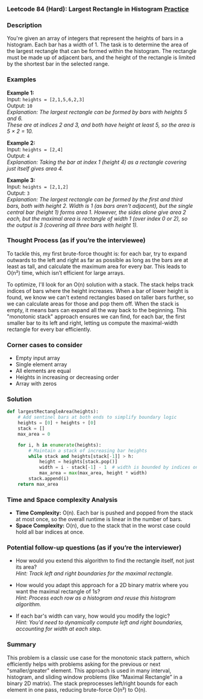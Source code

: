 ### Leetcode 84 (Hard): Largest Rectangle in Histogram [Practice](https://leetcode.com/problems/largest-rectangle-in-histogram)

### Description  
You're given an array of integers that represent the heights of bars in a histogram. Each bar has a width of 1. The task is to determine the area of the largest rectangle that can be formed within the histogram. The rectangle must be made up of adjacent bars, and the height of the rectangle is limited by the shortest bar in the selected range.

### Examples  

**Example 1:**  
Input: `heights = [2,1,5,6,2,3]`  
Output: `10`  
*Explanation: The largest rectangle can be formed by bars with heights 5 and 6.  
These are at indices 2 and 3, and both have height at least 5, so the area is 5 × 2 = 10.*

**Example 2:**  
Input: `heights = [2,4]`  
Output: `4`  
*Explanation: Taking the bar at index 1 (height 4) as a rectangle covering just itself gives area 4.*

**Example 3:**  
Input: `heights = [2,1,2]`  
Output: `3`  
*Explanation: The largest rectangle can be formed by the first and third bars, both with height 2. Width is 1 (as bars aren't adjacent), but the single central bar (height 1) forms area 1. However, the sides alone give area 2 each, but the maximal area is rectangle of width 1 (over index 0 or 2), so the output is 3 (covering all three bars with height 1).*

### Thought Process (as if you’re the interviewee)  
To tackle this, my first brute-force thought is: for each bar, try to expand outwards to the left and right as far as possible as long as the bars are at least as tall, and calculate the maximum area for every bar. This leads to O(n²) time, which isn’t efficient for large arrays.

To optimize, I'll look for an O(n) solution with a stack. The stack helps track indices of bars where the height increases. When a bar of lower height is found, we know we can't extend rectangles based on taller bars further, so we can calculate areas for those and pop them off. When the stack is empty, it means bars can expand all the way back to the beginning. This "monotonic stack" approach ensures we can find, for each bar, the first smaller bar to its left and right, letting us compute the maximal-width rectangle for every bar efficiently.

### Corner cases to consider  
- Empty input array
- Single element array
- All elements are equal
- Heights in increasing or decreasing order
- Array with zeros

### Solution

```python
def largestRectangleArea(heights):
    # Add sentinel bars at both ends to simplify boundary logic
    heights = [0] + heights + [0]
    stack = []
    max_area = 0

    for i, h in enumerate(heights):
        # Maintain a stack of increasing bar heights
        while stack and heights[stack[-1]] > h:
            height = heights[stack.pop()]
            width = i - stack[-1] - 1  # width is bounded by indices on stack
            max_area = max(max_area, height * width)
        stack.append(i)
    return max_area
```

### Time and Space complexity Analysis  

- **Time Complexity:** O(n). Each bar is pushed and popped from the stack at most once, so the overall runtime is linear in the number of bars.
- **Space Complexity:** O(n), due to the stack that in the worst case could hold all bar indices at once.

### Potential follow-up questions (as if you’re the interviewer)  

- How would you extend this algorithm to find the rectangle itself, not just its area?  
  *Hint: Track left and right boundaries for the maximal rectangle.*

- How would you adapt this approach for a 2D binary matrix where you want the maximal rectangle of 1s?  
  *Hint: Process each row as a histogram and reuse this histogram algorithm.*

- If each bar's width can vary, how would you modify the logic?  
  *Hint: You'd need to dynamically compute left and right boundaries, accounting for width at each step.*

### Summary
This problem is a classic use case for the monotonic stack pattern, which efficiently helps with problems asking for the previous or next "smaller/greater" element. This approach is used in many interval, histogram, and sliding window problems (like “Maximal Rectangle” in a binary 2D matrix). The stack preprocesses left/right bounds for each element in one pass, reducing brute-force O(n²) to O(n).